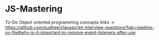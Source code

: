 # JS-Mastering
To-Do 
Object oriented programming concepts
links -> https://github.com/sudheerj/javascript-interview-questions?tab=readme-ov-file#why-is-it-important-to-remove-event-listeners-after-use 

